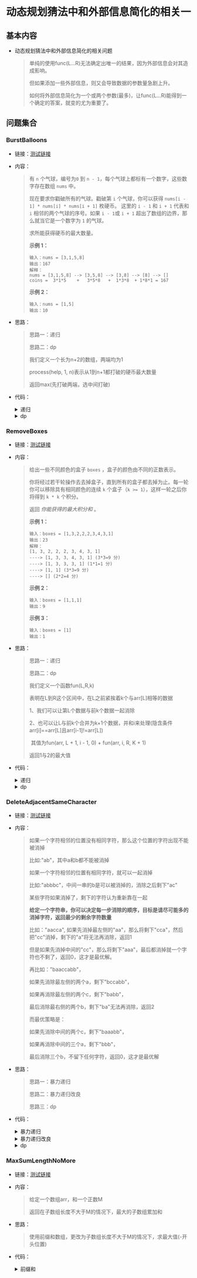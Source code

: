# 动态规划猜法中和外部信息简化的相关一

## 基本内容

- 动态规划猜法中和外部信息简化的相关问题

  > 单纯的使用func(L...R)无法确定出唯一的结果，因为外部信息会对其造成影响。
  >
  > 但如果添加一些外部信息，则又会导致数据的参数量急剧上升。
  >
  > 如何将外部信息简化为一个或两个参数(最多)，让func(L...R)能得到一个确定的答案，就变的尤为重要了。

## 问题集合

### BurstBalloons

- 链接：<a href="https://leetcode.cn/problems/burst-balloons/description/">测试链接</a>

- 内容：

  > 有 `n` 个气球，编号为`0` 到 `n - 1`，每个气球上都标有一个数字，这些数字存在数组 `nums` 中。
  >
  > 现在要求你戳破所有的气球。戳破第 `i` 个气球，你可以获得 `nums[i - 1] * nums[i] * nums[i + 1]` 枚硬币。 这里的 `i - 1` 和 `i + 1` 代表和 `i` 相邻的两个气球的序号。如果 `i - 1`或 `i + 1` 超出了数组的边界，那么就当它是一个数字为 `1` 的气球。
  >
  > 求所能获得硬币的最大数量。
  >
  > **示例 1：**
  >
  > ```
  > 输入：nums = [3,1,5,8]
  > 输出：167
  > 解释：
  > nums = [3,1,5,8] --> [3,5,8] --> [3,8] --> [8] --> []
  > coins =  3*1*5    +   3*5*8   +  1*3*8  + 1*8*1 = 167
  > ```
  >
  > **示例 2：**
  >
  > ```
  > 输入：nums = [1,5]
  > 输出：10
  > ```
  
- 思路：

  > 思路一：递归
  >
  > 思路二：dp
  >
  > 我们定义一个长为n+2的数组，两端均为1
  >
  > process(help, 1, n)表示从1到n+1都打破的硬币最大数量
  >
  > 返回max(先打破两端，选中间打破)
  
- 代码：

  <details>
  <summary>递归</summary>
  <p> - 硬币的最大数量</p>
  <pre><code>public static int maxCoins1(int[] arr) {
  		if (arr == null || arr.length == 0) {
  			return 0;
  		}
  		if (arr.length == 1) {
  			return arr[0];
  		}
  		int N = arr.length;
  		int[] help = new int[N + 2];
  		help[0] = 1;
  		help[N + 1] = 1;
  		for (int i = 0; i < N; i++) {
  			help[i + 1] = arr[i];
  		}
  		return process(help, 1, N);
  	}
  	// 打爆arr[L..R]范围上的所有气球，返回最大的分数
  	// 假设arr[L-1]和arr[R+1]一定没有被打爆
  	public static int process(int[] arr, int L, int R) {
  		if (L == R) {// 如果arr[L..R]范围上只有一个气球，直接打爆即可
  			return arr[L - 1] * arr[L] * arr[R + 1];
  		}
  		// 最后打爆arr[L]的方案，和最后打爆arr[R]的方案，先比较一下
  		int max = Math.max(arr[L - 1] * arr[L] * arr[R + 1] + process(arr, L + 1, R),
  				arr[L - 1] * arr[R] * arr[R + 1] + process(arr, L, R - 1));
  		// 尝试中间位置的气球最后被打爆的每一种方案
  		for (int i = L + 1; i < R; i++) {
  			max = Math.max(max, arr[L - 1] * arr[i] * arr[R + 1] + process(arr, L, i - 1) + process(arr, i + 1, R));
  		}
  		return max;
  	}</code>  </pre>
  </details>
  
  <details>
  <summary>dp</summary>
  <p> - 硬币的最大数量</p>
  <pre><code>public static int maxCoins2(int[] arr) {
  		if (arr == null || arr.length == 0) {
  			return 0;
  		}
  		if (arr.length == 1) {
  			return arr[0];
  		}
  		int N = arr.length;
  		int[] help = new int[N + 2];
  		help[0] = 1;
  		help[N + 1] = 1;
  		for (int i = 0; i < N; i++) {
  			help[i + 1] = arr[i];
  		}
  		int[][] dp = new int[N + 2][N + 2];
  		for (int i = 1; i <= N; i++) {
  			dp[i][i] = help[i - 1] * help[i] * help[i + 1];
  		}
  		for (int L = N; L >= 1; L--) {
  			for (int R = L + 1; R <= N; R++) {
  				int ans = help[L - 1] * help[L] * help[R + 1] + dp[L + 1][R];
  				ans = Math.max(ans, help[L - 1] * help[R] * help[R + 1] + dp[L][R - 1]);
  				for (int i = L + 1; i < R; i++) {
  					ans = Math.max(ans, help[L - 1] * help[i] * help[R + 1] + dp[L][i - 1] + dp[i + 1][R]);
  				}
  				dp[L][R] = ans;
  			}
  		}
  		return dp[1][N];
  	}</code>  </pre>
  </details>

### RemoveBoxes

- 链接：<a href="https://leetcode.cn/problems/remove-boxes/description/">测试链接</a>

- 内容：

  > 给出一些不同颜色的盒子 `boxes` ，盒子的颜色由不同的正数表示。
  >
  > 你将经过若干轮操作去去掉盒子，直到所有的盒子都去掉为止。每一轮你可以移除具有相同颜色的连续 `k` 个盒子（`k >= 1`），这样一轮之后你将得到 `k * k` 个积分。
  >
  > 返回 *你能获得的最大积分和* 。
  >
  > **示例 1：**
  >
  > ```
  > 输入：boxes = [1,3,2,2,2,3,4,3,1]
  > 输出：23
  > 解释：
  > [1, 3, 2, 2, 2, 3, 4, 3, 1] 
  > ----> [1, 3, 3, 4, 3, 1] (3*3=9 分) 
  > ----> [1, 3, 3, 3, 1] (1*1=1 分) 
  > ----> [1, 1] (3*3=9 分) 
  > ----> [] (2*2=4 分)
  > ```
  >
  > **示例 2：**
  >
  > ```
  > 输入：boxes = [1,1,1]
  > 输出：9
  > ```
  >
  > **示例 3：**
  >
  > ```
  > 输入：boxes = [1]
  > 输出：1
  > ```

- 思路：

  > 思路一：递归
  >
  > 思路二：dp
  >
  > 我们定义一个函数fun(L,R,k)
  >
  > 表明在L到R这个区间中，在L之前紧挨着k个与arr[L]相等的数据
  >
  > 1、我们可以让第L个数据与前k个数据一起消除
  >
  > 2、也可以让L与前k个合并为k+1个数据，并和i来处理(隐含条件arr[i]==arr[L]且arr[i-1]!=arr[L])
  >
  > ​	其值为fun(arr, L + 1, i - 1, 0) + fun(arr, i, R, K + 1)
  >
  > 返回1与2的最大值

- 代码：

  <details>
  <summary>递归</summary>
  <p> - 最大积分和</p>
  <pre><code>	public static int removeBoxes1(int[] boxes) {
  		int N = boxes.length;
  		int[][][] dp = new int[N][N][N];
  		int ans = process1(boxes, 0, N - 1, 0, dp);
  		return ans;
  	}
  	public static int process1(int[] boxes, int L, int R, int K, int[][][] dp) {
  		if (L > R) {
  			return 0;
  		}
  		if (dp[L][R][K] > 0) {
  			return dp[L][R][K];
  		}
  		int ans = process1(boxes, L + 1, R, 0, dp) + (K + 1) * (K + 1);
  		for (int i = L + 1; i <= R; i++) {
  			if (boxes[i] == boxes[L]) {
  				ans = Math.max(ans, process1(boxes, L + 1, i - 1, 0, dp) + process1(boxes, i, R, K + 1, dp));
  			}
  		}
  		dp[L][R][K] = ans;
  		return ans;
  	}</code>  </pre>
  </details>

  <details>
  <summary>dp</summary>
  <p> - 最大积分和</p>
  <pre><code>public static int removeBoxes2(int[] boxes) {
  		int N = boxes.length;
  		int[][][] dp = new int[N][N][N];
  		int ans = process2(boxes, 0, N - 1, 0, dp);
  		return ans;
  	}
  	public static int process2(int[] boxes, int L, int R, int K, int[][][] dp) {
  		if (L > R) {
  			return 0;
  		}
  		if (dp[L][R][K] > 0) {
  			return dp[L][R][K];
  		}
  		// 找到开头，
  		// 1,1,1,1,1,5
  		// 3 4 5 6 7 8
  		//         !
  		int last = L;
  		while (last + 1 <= R && boxes[last + 1] == boxes[L]) {
  			last++;
  		}
  		// K个1     (K + last - L) last
  		int pre = K + last - L;
  		int ans = (pre + 1) * (pre + 1) + process2(boxes, last + 1, R, 0, dp);
  		for (int i = last + 2; i <= R; i++) {
  			if (boxes[i] == boxes[L] && boxes[i - 1] != boxes[L]) {
  				ans = Math.max(ans, process2(boxes, last + 1, i - 1, 0, dp) + process2(boxes, i, R, pre + 1, dp));
  			}
  		}
  		dp[L][R][K] = ans;
  		return ans;
  	}</code>  </pre>
  </details>

### DeleteAdjacentSameCharacter

- 链接：<a href="https://github.com/xtpyip/blog-alogrithm/blob/main/alogrithm/src/main/java/blog/wstx/class46/Code03_DeleteAdjacentSameCharacter.java">测试链接</a>

- 内容：

  > 如果一个字符相邻的位置没有相同字符，那么这个位置的字符出现不能被消掉
  >
  >  比如:"ab"，其中a和b都不能被消掉
  >
  > 如果一个字符相邻的位置有相同字符，就可以一起消掉
  >
  > 比如:"abbbc"，中间一串的b是可以被消掉的，消除之后剩下"ac"
  >
  > 某些字符如果消掉了，剩下的字符认为重新靠在一起
  >
  > **给定一个字符串，你可以决定每一步消除的顺序，目标是请尽可能多的消掉字符，返回最少的剩余字符数量**
  >
  > 比如："aacca", 如果先消掉最左侧的"aa"，那么将剩下"cca"，然后把"cc"消掉，剩下的"a"将无法再消除，返回1
  >
  > 但是如果先消掉中间的"cc"，那么将剩下"aaa"，最后都消掉就一个字符也不剩了，返回0，这才是最优解。
  >
  > 再比如："baaccabb"，
  >
  > 如果先消除最左侧的两个a，剩下"bccabb"，
  >
  > 如果再消除最左侧的两个c，剩下"babb"，
  >
  > 最后消除最右侧的两个b，剩下"ba"无法再消除，返回2
  >
  > 而最优策略是：
  >
  > 如果先消除中间的两个c，剩下"baaabb"，
  >
  > 如果再消除中间的三个a，剩下"bbb"，
  >
  > 最后消除三个b，不留下任何字符，返回0，这才是最优解

- 思路：

  > 思路一：暴力递归
  >
  > 思路二：暴力递归改良
  >
  > 思路三：dp

- 代码：

  <details>
  <summary>暴力递归</summary>
  <p> - 最少剩余字符串</p>
  <pre><code>// 暴力解
  	public static int restMin1(String s) {
  		if (s == null) {
  			return 0;
  		}
  		if (s.length() < 2) {
  			return s.length();
  		}
  		int minLen = s.length();
  		for (int L = 0; L < s.length(); L++) {
  			for (int R = L + 1; R < s.length(); R++) {
  				if (canDelete(s.substring(L, R + 1))) {
  					minLen = Math.min(minLen, restMin1(s.substring(0, L) + s.substring(R + 1, s.length())));
  				}
  			}
  		}
  		return minLen;
  	}
  	public static boolean canDelete(String s) {
  		char[] str = s.toCharArray();
  		for (int i = 1; i < str.length; i++) {
  			if (str[i - 1] != str[i]) {
  				return false;
  			}
  		}
  		return true;
  	}</code>  </pre>
  </details>
  
  <details>
  <summary>暴力递归改良</summary>
  <p> - 最少剩余字符串</p>
  <pre><code>// 优良尝试的暴力递归版本
  	public static int restMin2(String s) {
  		if (s == null) {
  			return 0;
  		}
  		if (s.length() < 2) {
  			return s.length();
  		}
  		char[] str = s.toCharArray();
  		return process(str, 0, str.length - 1, false);
  	}
  	// str[L...R] 前面有没有跟着[L]字符，has T 有 F 无
  	// L,R,has
  	// 最少能剩多少字符，消不了
  	public static int process(char[] str, int L, int R, boolean has) {
  		if (L > R) {
  			return 0;
  		}
  		if (L == R) {
  			return has ? 0 : 1;
  		}
  		int index = L;
  		int K = has ? 1 : 0;
  		while (index <= R && str[index] == str[L]) {
  			K++;
  			index++;
  		}
  		// index表示，第一个不是[L]字符的位置
  		int way1 = (K > 1 ? 0 : 1) + process(str, index, R, false);
  		int way2 = Integer.MAX_VALUE;
  		for (int split = index; split <= R; split++) {
  			if (str[split] == str[L] && str[split] != str[split - 1]) {
  				if (process(str, index, split - 1, false) == 0) {
  					way2 = Math.min(way2, process(str, split, R, K != 0));
  				}
  			}
  		}
  		return Math.min(way1, way2);
  	}</code>  </pre>
  </details>
  
  <details>
  <summary>dp</summary>
  <p> - 最少剩余字符串</p>
  <pre><code>// 优良尝试的动态规划版本
  	public static int restMin3(String s) {
  		if (s == null) {
  			return 0;
  		}
  		if (s.length() < 2) {
  			return s.length();
  		}
  		char[] str = s.toCharArray();
  		int N = str.length;
  		int[][][] dp = new int[N][N][2];
  		for (int i = 0; i < N; i++) {
  			for (int j = 0; j < N; j++) {
  				for (int k = 0; k < 2; k++) {
  					dp[i][j][k] = -1;
  				}
  			}
  		}
  		return dpProcess(str, 0, N - 1, false, dp);
  	}
  	public static int dpProcess(char[] str, int L, int R, boolean has, int[][][] dp) {
  		if (L > R) {
  			return 0;
  		}
  		int K = has ? 1 : 0;
  		if (dp[L][R][K] != -1) {
  			return dp[L][R][K];
  		}
  		int ans = 0;
  		if (L == R) {
  			ans = (K == 0 ? 1 : 0);
  		} else {
  			int index = L;
  			int all = K;
  			while (index <= R && str[index] == str[L]) {
  				all++;
  				index++;
  			}
  			int way1 = (all > 1 ? 0 : 1) + dpProcess(str, index, R, false, dp);
  			int way2 = Integer.MAX_VALUE;
  			for (int split = index; split <= R; split++) {
  				if (str[split] == str[L] && str[split] != str[split - 1]) {
  					if (dpProcess(str, index, split - 1, false, dp) == 0) {
  						way2 = Math.min(way2, dpProcess(str, split, R, all > 0, dp));
  					}
  				}
  			}
  			ans = Math.min(way1, way2);
  		}
  		dp[L][R][K] = ans;
  		return ans;
  	}</code>  </pre>
  </details>

### MaxSumLengthNoMore

- 链接：<a href="https://github.com/xtpyip/blog-alogrithm/blob/main/alogrithm/src/main/java/blog/wstx/class46/Code04_MaxSumLengthNoMore.java">测试链接</a>

- 内容：

  > 给定一个数组arr，和一个正数M
  >
  > 返回在子数组长度不大于M的情况下，最大的子数组累加和

- 思路：

  > 使用前缀和数组，更改为子数组长度不大于M的情况下，求最大值(-开头位置)

- 代码：

  <details>
  <summary>前缀和</summary>
  <p> - 最大的子数组累加和</p>
  <pre><code>// O(N)的解法，最优解
  	public static int maxSum(int[] arr, int M) {
  		if (arr == null || arr.length == 0 || M < 1) {
  			return 0;
  		}
  		int N = arr.length;
  		int[] sum = new int[N];
  		sum[0] = arr[0];
  		for (int i = 1; i < N; i++) {
  			sum[i] = sum[i - 1] + arr[i];
  		}
  		LinkedList<Integer> qmax = new LinkedList<>();
  		int i = 0;
  		int end = Math.min(N, M);
  		for (; i < end; i++) {
  			while (!qmax.isEmpty() && sum[qmax.peekLast()] <= sum[i]) {
  				qmax.pollLast();
  			}
  			qmax.add(i);
  		}
  		int max = sum[qmax.peekFirst()];
  		int L = 0;
  		for (; i < N; L++, i++) {
  			if (qmax.peekFirst() == L) {
  				qmax.pollFirst();
  			}
  			while (!qmax.isEmpty() && sum[qmax.peekLast()] <= sum[i]) {
  				qmax.pollLast();
  			}
  			qmax.add(i);
  			max = Math.max(max, sum[qmax.peekFirst()] - sum[L]);
  		}
  		for (; L < N - 1; L++) {
  			if (qmax.peekFirst() == L) {
  				qmax.pollFirst();
  			}
  			max = Math.max(max, sum[qmax.peekFirst()] - sum[L]);
  		}
  		return max;
  	}</code>  </pre>
  </details>
